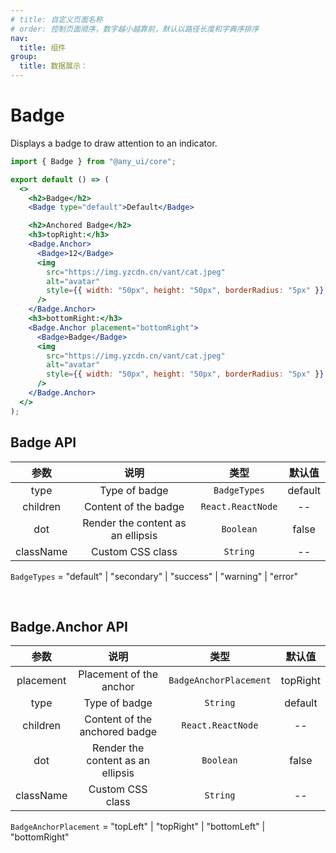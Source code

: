 ```yaml
---
# title: 自定义页面名称
# order: 控制页面顺序，数字越小越靠前，默认以路径长度和字典序排序
nav:
  title: 组件
group:
  title: 数据展示：
---
```

# Badge

Displays a badge to draw attention to an indicator.

```jsx
import { Badge } from "@any_ui/core";

export default () => (
  <>
    <h2>Badge</h2>
    <Badge type="default">Default</Badge>

    <h2>Anchored Badge</h2>
    <h3>topRight:</h3>
    <Badge.Anchor>
      <Badge>12</Badge>
      <img
        src="https://img.yzcdn.cn/vant/cat.jpeg"
        alt="avatar"
        style={{ width: "50px", height: "50px", borderRadius: "5px" }}
      />
    </Badge.Anchor>
    <h3>bottomRight:</h3>
    <Badge.Anchor placement="bottomRight">
      <Badge>Badge</Badge>
      <img
        src="https://img.yzcdn.cn/vant/cat.jpeg"
        alt="avatar"
        style={{ width: "50px", height: "50px", borderRadius: "5px" }}
      />
    </Badge.Anchor>
  </>
);
```

## Badge API

|   参数    |               说明                |       类型        | 默认值  |
| :-------: | :-------------------------------: | :---------------: | :-----: |
|   type    |           Type of badge           |   `BadgeTypes`    | default |
| children  |       Content of the badge        | `React.ReactNode` |   --    |
|    dot    | Render the content as an ellipsis |     `Boolean`     |  false  |
| className |         Custom CSS class          |     `String`      |   --    |

`BadgeTypes` = "default" | "secondary" | "success" | "warning" | "error"

<br/>

## Badge.Anchor API

|   参数    |               说明                |          类型          |  默认值  |
| :-------: | :-------------------------------: | :--------------------: | :------: |
| placement |      Placement of the anchor      | `BadgeAnchorPlacement` | topRight |
|   type    |           Type of badge           |        `String`        | default  |
| children  |   Content of the anchored badge   |   `React.ReactNode`    |    --    |
|    dot    | Render the content as an ellipsis |       `Boolean`        |  false   |
| className |         Custom CSS class          |        `String`        |    --    |

`BadgeAnchorPlacement` = "topLeft" | "topRight" | "bottomLeft" | "bottomRight"

<br/>
